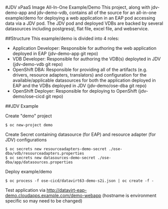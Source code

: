 #JDV xPaaS Image All-In-One Example/Demo
This project, along with jdv-demo-app and jdv-demo-vdb, contains all of the source for an all-in-one example/demo for deploying a
web application in an EAP pod accessing data via a JDV pod. The JDV pod and deployed VDBs are backed by several datasources including postgresql, flat file, 
excel file, and webservice.

##Structure
This example/demo is divided into 4 roles:
 * Application Developer: Responsible for authoring the web application deployed in EAP (jdv-demo-app git repo)
 * VDB Developer: Responsible for authoring the VDB(s) deployted in JDV (jdv-demo-vdb git repo)
 * OpenShift DBA: Responsible for providing all of the artifacts (e.g. drivers, resource adapters, translators) and configuration for the available/applicable datasources for both
the application deployed in EAP and the VDBs deployed in JDV (jdv-demo/ose-dba git repo)
 * OpenShift Deployer: Responsible for deploying to OpenShift (jdv-demo/ose-cicd git repo)

##JDV Example

Create "demo" project

```
$ oc new-project demo
```

Create Secret containing datasource (for EAP) and resource adapter (for JDV) configurations

```
$ oc secrets new resourceadapters-demo-secret ./ose-dba/vdb/resourceadapters.properties
$ oc secrets new datasources-demo-secret ./ose-dba/app/datasources.properties
```

Deploy example/demo

```
$ oc process -f ose-cicd/datavirt63-demo-s2i.json | oc create -f -
```

Test application via http://datavirt-eap-demo.cloudapps.example.com/demo-webapp (hostname is environment specific so may need to be changed)
